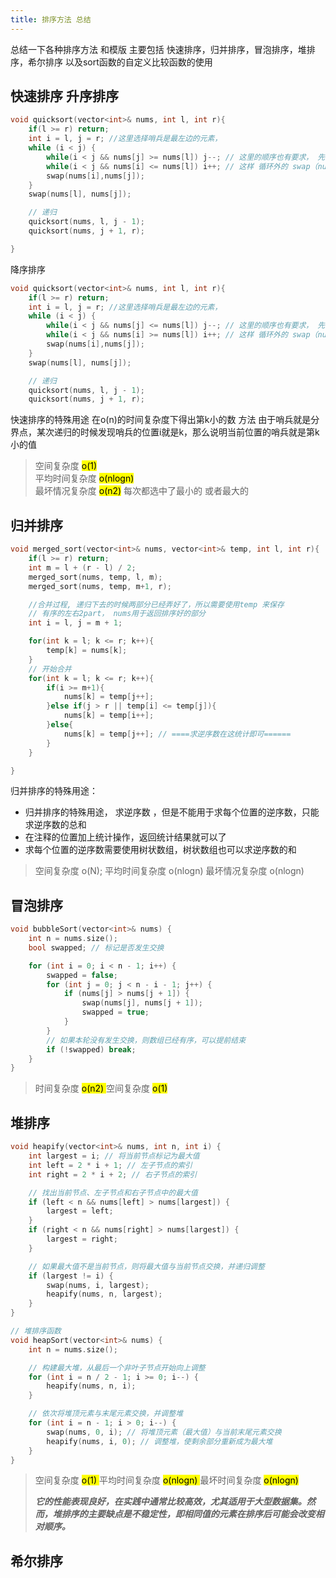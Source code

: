 ```yaml
---
title: 排序方法 总结
---
```


总结一下各种排序方法 和模版
主要包括 快速排序，归并排序，冒泡排序，堆排序，希尔排序
以及sort函数的自定义比较函数的使用

## 快速排序 升序排序
```c++
void quicksort(vector<int>& nums, int l, int r){
    if(l >= r) return;
    int i = l, j = r; //这里选择哨兵是最左边的元素，
    while (i < j) {
        while(i < j && nums[j] >= nums[l]) j--; // 这里的顺序也有要求， 先 j 再 i 最后退出外层循环的才是 j = i = 一个 < nums[l] 的元素
        while(i < j && nums[i] <= nums[l]) i++; // 这样 循环外的 swap（nums[l], nums[j]) 才是对的；
        swap(nums[i],nums[j]);
    }
    swap(nums[l], nums[j]);

    // 递归
    quicksort(nums, l, j - 1);
    quicksort(nums, j + 1, r);

}
```


 降序排序

```c++ 
void quicksort(vector<int>& nums, int l, int r){
    if(l >= r) return;
    int i = l, j = r; //这里选择哨兵是最左边的元素，
    while (i < j) {
        while(i < j && nums[j] <= nums[l]) j--; // 这里的顺序也有要求， 先 j 再 i 最后退出外层循环的才是 j = i = 一个 < nums[l] 的元素
        while(i < j && nums[i] >= nums[l]) i++; // 这样 循环外的 swap（nums[l], nums[j]) 才是对的；
        swap(nums[i],nums[j]);
    }
    swap(nums[l], nums[j]);

    // 递归
    quicksort(nums, l, j - 1);
    quicksort(nums, j + 1, r);
```

快速排序的特殊用途
在o(n)的时间复杂度下得出第k小的数
方法 由于哨兵就是分界点，某次递归的时候发现哨兵的位置i就是k，那么说明当前位置的哨兵就是第k小的值

> 空间复杂度 <mark style="background-color: yellow;">o(1)</mark>  
> 平均时间复杂度 <mark style="background-color: yellow;">o(nlogn)</mark>  
> 最坏情况复杂度 <mark style="background-color: yellow;">o(n2)</mark> 每次都选中了最小的 或者最大的


## 归并排序
```c++
void merged_sort(vector<int>& nums, vector<int>& temp, int l, int r){
    if(l >= r) return;
    int m = l + (r - l) / 2;
    merged_sort(nums, temp, l, m);
    merged_sort(nums, temp, m+1, r);

    //合并过程, 递归下去的时候两部分已经弄好了，所以需要使用temp 来保存
    // 有序的左右2part， nums用于返回排序好的部分
    int i = l, j = m + 1;

    for(int k = l; k <= r; k++){
        temp[k] = nums[k];
    }
    // 开始合并
    for(int k = l; k <= r; k++){
        if(i >= m+1){
            nums[k] = temp[j++];
        }else if(j > r || temp[i] <= temp[j]){
            nums[k] = temp[i++];
        }else{
            nums[k] = temp[j++]; // ====求逆序数在这统计即可======
        }
    }

}
```
归并排序的特殊用途：
- 归并排序的特殊用途， 求逆序数 ，但是不能用于求每个位置的逆序数，只能求逆序数的总和
- 在注释的位置加上统计操作，返回统计结果就可以了
- 求每个位置的逆序数需要使用树状数组，树状数组也可以求逆序数的和


> 空间复杂度 o(N);
> 平均时间复杂度 o(nlogn)
> 最坏情况复杂度 o(nlogn)



## 冒泡排序
```c++
void bubbleSort(vector<int>& nums) {
    int n = nums.size();
    bool swapped; // 标记是否发生交换

    for (int i = 0; i < n - 1; i++) {
        swapped = false;
        for (int j = 0; j < n - i - 1; j++) {
            if (nums[j] > nums[j + 1]) {
                swap(nums[j], nums[j + 1]);
                swapped = true;
            }
        }
        // 如果本轮没有发生交换，则数组已经有序，可以提前结束
        if (!swapped) break;
    }
}
```
> 时间复杂度 <mark style="background-color:yellow"> o(n2) </mark>
> 空间复杂度 <mark style="background-color:yellow"> o(1) </mark>


## 堆排序
```c++
void heapify(vector<int>& nums, int n, int i) {
    int largest = i; // 将当前节点标记为最大值
    int left = 2 * i + 1; // 左子节点的索引
    int right = 2 * i + 2; // 右子节点的索引

    // 找出当前节点、左子节点和右子节点中的最大值
    if (left < n && nums[left] > nums[largest]) {
        largest = left;
    }
    if (right < n && nums[right] > nums[largest]) {
        largest = right;
    }

    // 如果最大值不是当前节点，则将最大值与当前节点交换，并递归调整
    if (largest != i) {
        swap(nums, i, largest);
        heapify(nums, n, largest);
    }
}

// 堆排序函数
void heapSort(vector<int>& nums) {
    int n = nums.size();

    // 构建最大堆，从最后一个非叶子节点开始向上调整
    for (int i = n / 2 - 1; i >= 0; i--) {
        heapify(nums, n, i);
    }

    // 依次将堆顶元素与末尾元素交换，并调整堆
    for (int i = n - 1; i > 0; i--) {
        swap(nums, 0, i); // 将堆顶元素（最大值）与当前末尾元素交换
        heapify(nums, i, 0); // 调整堆，使剩余部分重新成为最大堆
    }
}

```

> 空间复杂度 <mark style="background-color:yellow"> o(1) </mark>
> 平均时间复杂度 <mark style="background-color:yellow"> o(nlogn) </mark>
> 最坏时间复杂度 <mark style="background-color:yellow"> o(nlogn) </mark>
>
>***它的性能表现良好，在实践中通常比较高效，尤其适用于大型数据集。然而，堆排序的主要缺点是不稳定性，即相同值的元素在排序后可能会改变相对顺序。***


## 希尔排序